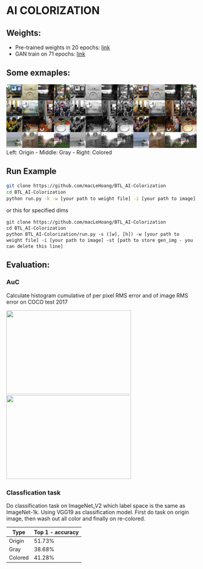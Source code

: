 # AI COLORIZATION
## Weights:
- Pre-trained weights in 20 epochs: [link](https://drive.google.com/drive/u/0/folders/1ta_xpQ0l4mKbwxMrerxp216NLDGowbjw)
- GAN train on 71 epochs: [link](https://drive.google.com/drive/u/0/folders/1ta_xpQ0l4mKbwxMrerxp216NLDGowbjw)

## Some exmaples:
![](https://github.com/macLeHoang/BTL-AI-AI-Colorization/blob/main/examples/exResult.jpg?raw=true)
Left: Origin - Middle: Gray - Right: Colored


## Run Example
```bash
git clone https://github.com/macLeHoang/BTL_AI-Colorization
cd BTL_AI-Colorization
python run.py -k -w [your path to weight file] -i [your path to image] -st [path to store gen_img - you can delete this line]
```
or this for specified dims
```
git clone https://github.com/macLeHoang/BTL_AI-Colorization
cd BTL_AI-Colorization
python BTL_AI-Colorization/run.py -s ([w], [h]) -w [your path to weight file] -i [your path to image] -st [path to store gen_img - you can delete this line]
```

## Evaluation:
### AuC
Calculate histogram cumulative of per pixel RMS error and of image RMS error on COCO test 2017

<img src= "https://github.com/macLeHoang/BTL_AI-Colorization/blob/main/examples/per_img_75_0.01.png" width="330" height="221" /><img src= "https://github.com/macLeHoang/BTL_AI-Colorization/blob/main/examples/per_pixel_75_0.01.png" width="330" height="221" /> 

### Classfication task
Do classification task on ImageNet_V2 which label space is the same as ImageNet-1k. Using VGG19 as classification model. 
First do task on origin image, then wash out all color and finally on re-colored. 

Type | Top 1 - accuracy
--- | --- |
Origin | 51.73%
Gray | 38.68%
Colored | 41.28%
